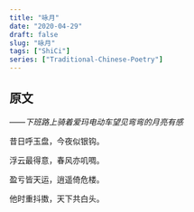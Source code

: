 ```yaml
---
title: "咏月"
date: "2020-04-29"
draft: false
slug: "咏月"
tags: ["ShiCi"]
series: ["Traditional-Chinese-Poetry"]
---
```


## 原文

——*下班路上骑着爱玛电动车望见弯弯的月亮有感*

昔日呼玉盘，今夜似银钩。

浮云最得意，春风亦叽啁。

盈亏皆天运，逍遥倚危楼。

他时重抖擞，天下共白头。
